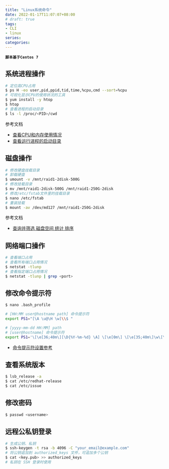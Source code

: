 ```yaml
---
title: "Linux系统命令"
date: 2022-01-17T11:07:07+08:00
# draft: true
tags: 
- CLI
- linux
series:
categories:
---
```


**`脚本基于Centos 7`**

## 系统进程操作

```bash
# 定位高CPU占用
$ ps H -eo user,pid,ppid,tid,time,%cpu,cmd --sort=%cpu
# 可视化显示CPU的使用状况的工具
$ yum install -y htop
$ htop
# 查看进程的启动目录
$ ls -l /proc/<PID>/cwd
```
参考文档
- [查看CPU和内存使用情况](https://www.cnblogs.com/xd502djj/archive/2011/03/01/1968041.html)
- [查看运行进程的启动目录](https://blog.csdn.net/CHEndorid/article/details/105775330)

## 磁盘操作

```bash
# 修改硬盘挂载目录
# 卸载硬盘
$ umount -v /mnt/raid1-2disk-500G
# 修改挂载目录
$ mv /mnt/raid1-2disk-500G /mnt/raid1-250G-2disk
# 修改/etc/fstab文件里的挂载目录
$ nano /etc/fstab
# 重装挂载
$ mount -av /dev/md127 /mnt/raid1-250G-2disk
```
参考文档
- [查询并筛选 磁盘空间 统计 排序](https://blog.csdn.net/u013030100/article/details/79564378)

## 网络端口操作

```bash
# 查看端口占用
# 查看所有端口占用情况
$ netstat -tlunp
# 查看指定端口占用情况
$ netstat -tlunp | grep <port>
```

## 修改命令提示符

```bash
$ nano .bash_profile
```
```bash
# [HH:MM user@hostname path] 命令提示符
export PS1="[\A \u@\H \w]\\$ "

# [yyyy-mm-dd HH:MM] path
# [user@hostname] 命令提示符
export PS1='\[\e[36;40m\][\D{%Y-%m-%d} \A] \[\e[0m\] \[\e[35;40m\]\w\[\e[0m\]\n\[\e[33;40m\][\u@\H]\[\e[0m\]  \\$ '
```
- [命令提示符设置参考](https://www.linuxidc.com/Linux/2017-10/147438.htm)

## 查看系统版本

```bash
$ lsb_release -a
$ cat /etc/redhat-release
$ cat /etc/issue
```

## 修改密码

```bash
$ passwd <username>
```

## 远程公私钥登录

```bash
# 生成公钥、私钥
$ ssh-keygen -t rsa -b 4096 -C "your_email@example.com"
# 将公钥追加到 authorized_keys 文件，可追加多个公钥
$ cat <key.pub> >> authorized_keys
# 私钥在 SSH 登录时使用
```